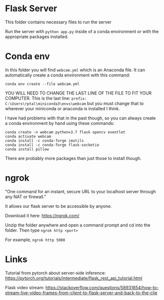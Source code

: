 # Flask Server
This folder contains necessary files to run the server

Run the server with `python app.py` inside of a conda environment or with the appropriate packages installed.


# Conda env
In this folder you will find `webcam.yml` which is an Anaconda file. It can automatically create a conda environment with this command: 
```
conda env create --file webcam.yml
```
YOU WILL NEED TO CHANGE THE LAST LINE OF THE FILE TO FIT YOUR COMPUTER. 
This is the last line: `prefix: C:\Users\rptal\miniconda3\envs\webcam` but you must change that to wherever your miniconda or anaconda is installed I think.

I have had problems with that in the past though, so you can always create a conda environment by hand using these commands:
```
conda create -n webcam python=3.7 flask opencv eventlet
conda activate webcam
conda install -c conda-forge imutils
conda install -c conda-forge flask-socketio
conda install pillow
```
There are probably more packages than just those to install though.

# ngrok
"One command for an instant, secure URL to your localhost server through any NAT or firewall."

It allows our flask server to be accessible by anyone. 

Download it here: https://ngrok.com/

Unzip the folder anywhere and open a command prompt and cd into the folder. Then type `ngrok http <port>` 

For example, `ngrok http 5000`

# Links
Tutorial from pytorch about server-side inference:
https://pytorch.org/tutorials/intermediate/flask_rest_api_tutorial.html

Flask video stream: 
https://stackoverflow.com/questions/58931854/how-to-stream-live-video-frames-from-client-to-flask-server-and-back-to-the-clie
